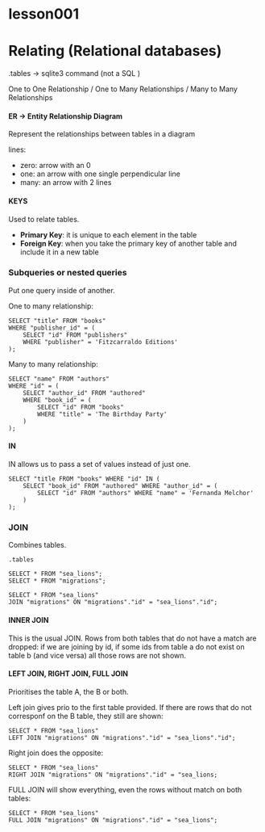 # lesson001

# Relating (Relational databases)

.tables -> sqlite3 command (not a SQL )

One to One Relationship  /  One to Many Relationships  /  Many to Many Relationships

#### ER -> Entity Relationship Diagram
Represent the relationships between tables in a diagram

lines:
 - zero: arrow with an 0
 - one: an arrow with one single perpendicular line
 - many: an arrow with 2 lines


#### KEYS
Used to relate tables.

- **Primary Key**: it is unique to each element in the table  
- **Foreign Key**: when you take the primary key of another table and include it in a new table


### Subqueries or nested queries
Put one query inside of another.

One to many relationship:
```
SELECT "title" FROM "books"
WHERE "publisher_id" = (
    SELECT "id" FROM "publishers"
    WHERE "publisher" = 'Fitzcarraldo Editions'
);
```

Many to many relationship:
```
SELECT "name" FROM "authors" 
WHERE "id" = (
    SELECT "author_id" FROM "authored" 
    WHERE "book_id" = (
        SELECT "id" FROM "books" 
        WHERE "title" = 'The Birthday Party'
    )
);
```

#### IN
IN allows us to pass a set of values instead of just one.

```
SELECT "title FROM "books" WHERE "id" IN (
    SELECT "book_id" FROM "authored" WHERE "author_id" = (
        SELECT "id" FROM "authors" WHERE "name" = 'Fernanda Melchor'
    )
);
```

### JOIN
Combines tables.

```sqlite3 sea_lions.db
.tables
```

```
SELECT * FROM "sea_lions";
SELECT * FROM "migrations";
```

```
SELECT * FROM "sea_lions"
JOIN "migrations" ON "migrations"."id" = "sea_lions"."id";
```

#### INNER JOIN
This is the usual JOIN.
Rows from both tables that do not have a match are dropped: if we are joining by id, if some ids from table a do not exist on table b (and vice versa) all those rows are not shown.

#### LEFT JOIN, RIGHT JOIN, FULL JOIN
Prioritises the table A, the B or both.

Left join gives prio to the first table provided. If there are rows that do not corresponf on the B table, they still are shown:
```
SELECT * FROM "sea_lions"
LEFT JOIN "migrations" ON "migrations"."id" = "sea_lions"."id";
```

Right join does the opposite:
```
SELECT * FROM "sea_lions"
RIGHT JOIN "migrations" ON "migrations"."id" = "sea_lions;
```

FULL JOIN will show everything, even the rows without match on both tables:
```
SELECT * FROM "sea_lions"
FULL JOIN "migrations" ON "migrations"."id" = "sea_lions";
```